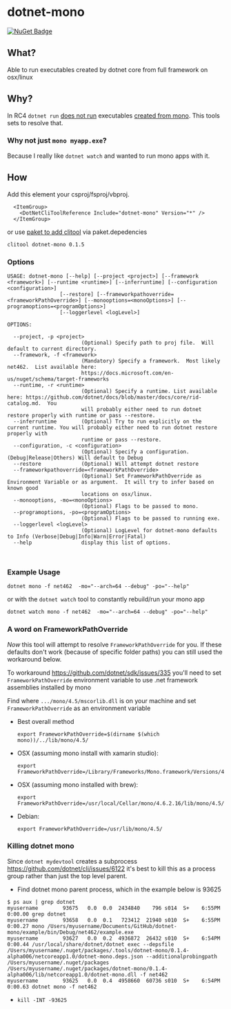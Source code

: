 # dotnet-mono

[![NuGet Badge](https://img.shields.io/nuget/vpre/dotnet-mono.svg)](https://www.nuget.org/packages/dotnet-mono/)

## What?
Able to run executables created by dotnet core from full framework on osx/linux

## Why?
In RC4 `dotnet run` [does not run](https://github.com/dotnet/cli/issues/6043) executables [created from mono](https://github.com/dotnet/sdk/issues/335).  This tools sets to resolve that.

### Why not just `mono myapp.exe`?
Because I really like `dotnet watch` and wanted to run mono apps with it.

## How

Add this element your csproj/fsproj/vbproj.

```
  <ItemGroup>
    <DotNetCliToolReference Include="dotnet-mono" Version="*" />
  </ItemGroup>
```

or use [paket to add clitool](https://fsprojects.github.io/Paket/nuget-dependencies.html#Special-case-CLI-tools) via paket.depedencies 

```
clitool dotnet-mono 0.1.5
```


### Options
  ```
USAGE: dotnet-mono [--help] [--project <project>] [--framework <framework>] [--runtime <runtime>] [--inferruntime] [--configuration <configuration>]
                   [--restore] [--frameworkpathoverride=<frameworkPathOverride>] [--monooptions=<monoOptions>] [--programoptions=<programOptions>]
                   [--loggerlevel <logLevel>]

OPTIONS:

    --project, -p <project>
                          (Optional) Specify path to proj file.  Will default to current directory.
    --framework, -f <framework>
                          (Mandatory) Specify a framework.  Most likely net462.  List available here:
                          https://docs.microsoft.com/en-us/nuget/schema/target-frameworks
    --runtime, -r <runtime>
                          (Optional) Specify a runtime. List available here: https://github.com/dotnet/docs/blob/master/docs/core/rid-catalog.md.  You
                          will probably either need to run dotnet restore properly with runtime or pass --restore.
    --inferruntime        (Optional) Try to run explicitly on the current runtime. You will probably either need to run dotnet restore properly with
                          runtime or pass --restore.
    --configuration, -c <configuration>
                          (Optional) Specify a configuration. (Debug|Release|Others) Will default to Debug
    --restore             (Optional) Will attempt dotnet restore
    --frameworkpathoverride=<frameworkPathOverride>
                          (Optional) Set FrameworkPathOverride as Environment Variable or as argument.  It will try to infer based on known good
                          locations on osx/linux.
    --monooptions, -mo=<monoOptions>
                          (Optional) Flags to be passed to mono.
    --programoptions, -po=<programOptions>
                          (Optional) Flags to be passed to running exe.
    --loggerlevel <logLevel>
                          (Optional) LogLevel for dotnet-mono defaults to Info (Verbose|Debug|Info|Warn|Error|Fatal)
    --help                display this list of options.



```
### Example Usage
```
dotnet mono -f net462  -mo="--arch=64 --debug" -po="--help"
```

or with the `dotnet watch` tool to constantly rebuild/run your mono app
```
dotnet watch mono -f net462  -mo="--arch=64 --debug" -po="--help"
```


### A word on FrameworkPathOverride

*Now* this tool will attempt to resolve `FrameworkPathOverride` for you.  If these defaults don't work (because of specific folder paths) you can still used the workaround below.


To workaround https://github.com/dotnet/sdk/issues/335 you'll need to  set `FrameworkPathOverride` environment variable to use .net framework assemblies installed by mono

  Find where `.../mono/4.5/mscorlib.dll` is on your machine and set `FrameworkPathOverride` as an environment variable

  - Best overall method

    ```
    export FrameworkPathOverride=$(dirname $(which mono))/../lib/mono/4.5/
    ```
  - OSX (assuming mono install with xamarin studio): 

    ```
    export FrameworkPathOverride=/Library/Frameworks/Mono.framework/Versions/4.6.2/lib/mono/4.5/
    ```
  - OSX (assuming mono installed with brew): 

    ```
    export FrameworkPathOverride=/usr/local/Cellar/mono/4.6.2.16/lib/mono/4.5/
    ```
  - Debian: 

    ```
    export FrameworkPathOverride=/usr/lib/mono/4.5/
    ``` 
  

### Killing dotnet mono

Since `dotnet mydevtool` creates a subprocess https://github.com/dotnet/cli/issues/6122 it's best to kill this as a process group rather than just the top level parent. 

* Find dotnet mono parent process, which in the example below is 93625

```
$ ps aux | grep dotnet
myusername        93675   0.0  0.0  2434840    796 s014  S+    6:55PM   0:00.00 grep dotnet
myusername        93658   0.0  0.1   723412  21940 s010  S+    6:55PM   0:00.27 mono /Users/myusername/Documents/GitHub/dotnet-mono/example/bin/Debug/net462/example.exe
myusername        93627   0.0  0.2  4936872  26432 s010  S+    6:54PM   0:00.44 /usr/local/share/dotnet/dotnet exec --depsfile /Users/myusername/.nuget/packages/.tools/dotnet-mono/0.1.4-alpha006/netcoreapp1.0/dotnet-mono.deps.json --additionalprobingpath /Users/myusername/.nuget/packages /Users/myusername/.nuget/packages/dotnet-mono/0.1.4-alpha006/lib/netcoreapp1.0/dotnet-mono.dll -f net462
myusername        93625   0.0  0.4  4958660  60736 s010  S+    6:54PM   0:00.63 dotnet mono -f net462
```
* `kill -INT -93625`
